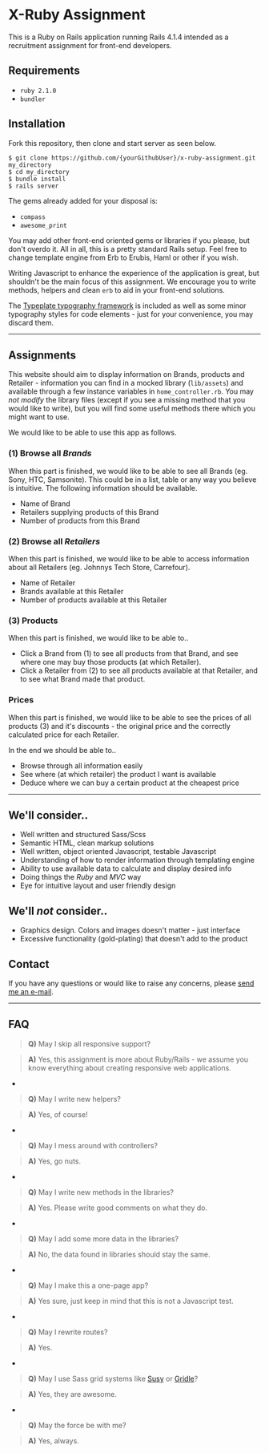 # X-Ruby Assignment

This is a Ruby on Rails application running Rails 4.1.4 intended as a recruitment assignment for front-end developers.

## Requirements

- `ruby 2.1.0`
- `bundler`

## Installation

Fork this repository, then clone and start server as seen below.

```
$ git clone https://github.com/{yourGithubUser}/x-ruby-assignment.git my_directory
$ cd my_directory
$ bundle install
$ rails server
```

The gems already added for your disposal is:

- `compass`
- `awesome_print`

You may add other front-end oriented gems or libraries if you please, but don't overdo it. All in all, this is a pretty standard Rails setup. Feel free to change template engine from Erb to Erubis, Haml or other if you wish.

Writing Javascript to enhance the experience of the application is great, but shouldn't be the main focus of this assignment. We encourage you to write methods, helpers and clean `erb` to aid in your front-end solutions.

The [Typeplate typography framework](http://typeplate.com/) is included as well as some minor typography styles for code elements - just for your convenience, you may discard them.

---

## Assignments

This website should aim to display information on Brands, products and Retailer - information you can find in a mocked library (`lib/assets`) and available through a few instance variables in `home_controller.rb`. You may _not modify_ the library files (except if you see a missing method that you would like to write), but you will find some useful methods there which you might want to use.

We would like to be able to use this app as follows.

### (1) Browse all _Brands_

When this part is finished, we would like to be able to see all Brands (eg. Sony, HTC, Samsonite). This could be in a list, table or any way you believe is intuitive. The following information should be available.

- Name of Brand
- Retailers supplying products of this Brand
- Number of products from this Brand

### (2) Browse all _Retailers_

When this part is finished, we would like to be able to access information about all Retailers (eg. Johnnys Tech Store, Carrefour).

- Name of Retailer
- Brands available at this Retailer
- Number of products available at this Retailer

### (3) Products

When this part is finished, we would like to be able to..

- Click a Brand from (1) to see all products from that Brand, and see where one may buy those products (at which Retailer).
- Click a Retailer from (2) to see all products available at that Retailer, and to see what Brand made that product.

### Prices

When this part is finished, we would like to be able to see the prices of all products (3) and it's discounts - the original price and the correctly calculated price for each Retailer.

In the end we should be able to..

- Browse through all information easily
- See where (at which retailer) the product I want is available
- Deduce where we can buy a certain product at the cheapest price

---

## We'll consider..

- Well written and structured Sass/Scss
- Semantic HTML, clean markup solutions
- Well written, object oriented Javascript, testable Javascript
- Understanding of how to render information through templating engine
- Ability to use available data to calculate and display desired info
- Doing things the _Ruby_ and _MVC_ way
- Eye for intuitive layout and user friendly design

## We'll _not_ consider..

- Graphics design. Colors and images doesn't matter - just interface
- Excessive functionality (gold-plating) that doesn't add to the product

## Contact

If you have any questions or would like to raise any concerns, please [send me an e-mail](mailto:andre.drougge@gmail.com).

---

## FAQ

> **Q)** May I skip all responsive support?

> **A)** Yes, this assignment is more about Ruby/Rails - we assume you know everything about creating responsive web applications.

-

> **Q)** May I write new helpers?

> **A)** Yes, of course!

-

> **Q)** May I mess around with controllers?

> **A)** Yes, go nuts.

-

> **Q)** May I write new methods in the libraries?

> **A)** Yes. Please write good comments on what they do.

-

> **Q)** May I add some more data in the libraries?

> **A)** No, the data found in libraries should stay the same.

-

> **Q)** May I make this a one-page app?

> **A)** Yes sure, just keep in mind that this is not a Javascript test.

-

> **Q)** May I rewrite routes?

> **A)** Yes.

-

> **Q)** May I use Sass grid systems like [Susy](http://susy.oddbird.net/) or [Gridle](http://gridle.org/)?

> **A)** Yes, they are awesome.

-

> **Q)** May the force be with me?

> **A)** Yes, always.
